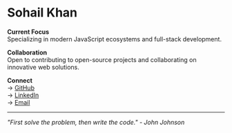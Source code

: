<h1 align="left">Sohail Khan</h1>

**Current Focus**  
Specializing in modern JavaScript ecosystems and full-stack development.

**Collaboration**  
Open to contributing to open-source projects and collaborating on innovative web solutions.

**Connect**  
→ [GitHub](https://github.com/re-sohail)  
→ [LinkedIn](https://linkedin.com/in/re-sohail)  
→ [Email](mailto:workforkhauf@gmail.com)  

---

_"First solve the problem, then write the code." - John Johnson_

